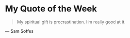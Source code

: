 # My Quote of the Week

> My spiritual gift is procrastination. I’m really good at it.

— Sam Soffes
